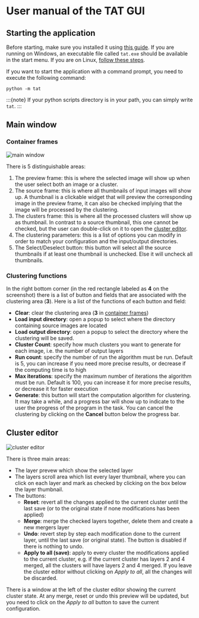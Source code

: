 # User manual of the TAT GUI

## Starting the application

Before starting, make sure you installed it using [this guide](installation.md). If you are running on Windows, an executable file called `tat.exe` should be available in the start menu. If you are on Linux, [follow these steps](installation.md#linux).

If you want to start the application with a command prompt, you need to execute the following command:

```shell
python -m tat
```

:::{note}
    If your python scripts directory is in your path, you can simply write `tat`.
:::

## Main window

### Container frames

![main window](../img/main_window.png)

There is 5 distinguishable areas:

1. The preview frame: this is where the selected image will show up when the user select both an image or a cluster.
2. The source frame: this is where all thumbnails of input images will show up. A thumbnail is a clickable widget that will preview the corresponding image in the preview frame, it can also be checked implying that the image will be processed by the clustering.
3. The clusters frame: this is where all the processed clusters will show up as thumbnail. In contrast to a source thumbnail, this one cannot be checked, but the user can double-click on it to open the [cluster editor](#cluster-editor).
4. The clustering parameters: this is a list of options you can modify in order to match your configuration and the input/output directories.
5. The Select/Deselect button: this button will select all the source thumbnails if at least one thumbnail is unchecked. Else it will uncheck all thumbnails.

### Clustering functions

In the right bottom corner (in the red rectangle labeled as **4** on the screenshot) there is a list of button and fields that are associated with the clustering area (**3**). Here is a list of the functions of each button and field:

- **Clear**: clear the clustering area (**3** in [container frames](#container-frames))
- **Load input directory**: open a popup to select where the directory containing source images are located
- **Load output directory**: open a popup to select the directory where the clustering will be saved.
- **Cluster Count**: specify how much clusters you want to generate for each image, i.e. the number of output layers
- **Run count**: specify the number of run the algorithm must be run. Default is 5, you can increase if you need more precise results, or decrease if the computing time is to high
- **Max iterations**: specify the maximum number of iterations the algorithm must be run. Default is 100, you can increase it for more precise results, or decrease it for faster execution
- **Generate**: this button will start the computation algorithm for clustering. It may take a while, and a progress bar will show up to indicate to the user the progress of the program in the task. You can cancel the clustering by clicking on the **Cancel** button below the progress bar.

## Cluster editor

![cluster editor](../img/cluster_editor.png)

There is three main areas:

- The layer prevew which show the selected layer
- The layers scroll area which list every layer thumbnail, where you can click on each layer and mark as checked by clicking on the box below the layer thumbnail.
- The buttons:
    - **Reset**: revert all the changes applied to the current cluster until the last save (or to the original state if none modifications has been applied)
    - **Merge**: merge the checked layers together, delete them and create a new mergers layer
    - **Undo**: revert step by step each modification done to the current layer, until the last save (or original state). The button is disabled if there is nothing to undo.
    - **Apply to all (save)**: apply to every cluster the modifications applied to the current cluster, e.g. if the current cluster has layers 2 and 4 merged, all the clusters will have layers 2 and 4 merged. If you leave the cluster editor without clicking on _Apply to all_, all the changes will be discarded.

There is a window at the left of the cluster editor showing the current cluster state. At any merge, reset or undo this preview will be updated, but you need to click on the _Apply to all_ button to save the current configuration.
